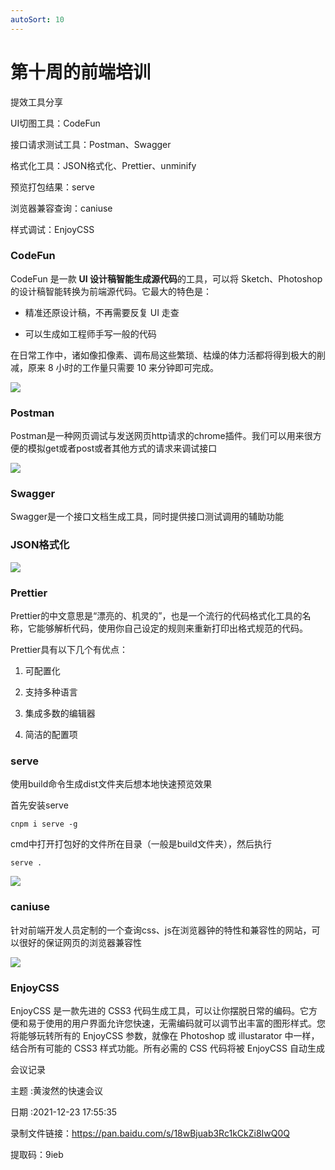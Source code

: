 ```yaml
---
autoSort: 10
---
```

# 第十周的前端培训
提效工具分享

UI切图工具：CodeFun

接口请求测试工具：Postman、Swagger

格式化工具：JSON格式化、Prettier、unminify

预览打包结果：serve

浏览器兼容查询：caniuse

样式调试：EnjoyCSS



### CodeFun

CodeFun 是一款 **UI 设计稿智能生成源代码**的工具，可以将 Sketch、Photoshop 的设计稿智能转换为前端源代码。它最大的特色是：

- 精准还原设计稿，不再需要反复 UI 走查

- 可以生成如工程师手写一般的代码

在日常工作中，诸如像扣像素、调布局这些繁琐、枯燥的体力活都将得到极大的削减，原来 8 小时的工作量只需要 10 来分钟即可完成。

![](https://tcs-devops.aliyuncs.com/storage/112c6e368f09a812c11404ea804ef88c656e?Signature=eyJhbGciOiJIUzI1NiIsInR5cCI6IkpXVCJ9.eyJBcHBJRCI6IjVlNzQ4MmQ2MjE1MjJiZDVjN2Y5YjMzNSIsIl9hcHBJZCI6IjVlNzQ4MmQ2MjE1MjJiZDVjN2Y5YjMzNSIsIl9vcmdhbml6YXRpb25JZCI6IiIsImV4cCI6MTY1MjUwMDgyNCwiaWF0IjoxNjUxODk2MDI0LCJyZXNvdXJjZSI6Ii9zdG9yYWdlLzExMmM2ZTM2OGYwOWE4MTJjMTE0MDRlYTgwNGVmODhjNjU2ZSJ9.5xM7T0oqukoaYcpCHGZ2PCACJNqqQOXqDhBxCrxvWT4&download=1640233204(1).png "")



### Postman

Postman是一种网页调试与发送网页http请求的chrome插件。我们可以用来很方便的模拟get或者post或者其他方式的请求来调试接口

![](https://tcs-devops.aliyuncs.com/storage/112cf2ae5e3c449d147cfb8c6d44c16277ec?Signature=eyJhbGciOiJIUzI1NiIsInR5cCI6IkpXVCJ9.eyJBcHBJRCI6IjVlNzQ4MmQ2MjE1MjJiZDVjN2Y5YjMzNSIsIl9hcHBJZCI6IjVlNzQ4MmQ2MjE1MjJiZDVjN2Y5YjMzNSIsIl9vcmdhbml6YXRpb25JZCI6IiIsImV4cCI6MTY1MjUwMDgyNCwiaWF0IjoxNjUxODk2MDI0LCJyZXNvdXJjZSI6Ii9zdG9yYWdlLzExMmNmMmFlNWUzYzQ0OWQxNDdjZmI4YzZkNDRjMTYyNzdlYyJ9.tOaVkiUfnOQoqplUzhkIwRB64HrkHwOjWwlWw4vrZlA&download=image.png "")

### Swagger

Swagger是一个接口文档生成工具，同时提供接口测试调用的辅助功能

### JSON格式化

![](https://tcs-devops.aliyuncs.com/storage/112cad0fd2c79f755b5f454d0b6b24a0772e?Signature=eyJhbGciOiJIUzI1NiIsInR5cCI6IkpXVCJ9.eyJBcHBJRCI6IjVlNzQ4MmQ2MjE1MjJiZDVjN2Y5YjMzNSIsIl9hcHBJZCI6IjVlNzQ4MmQ2MjE1MjJiZDVjN2Y5YjMzNSIsIl9vcmdhbml6YXRpb25JZCI6IiIsImV4cCI6MTY1MjUwMDgyNCwiaWF0IjoxNjUxODk2MDI0LCJyZXNvdXJjZSI6Ii9zdG9yYWdlLzExMmNhZDBmZDJjNzlmNzU1YjVmNDU0ZDBiNmIyNGEwNzcyZSJ9.AFcMU7ru99pGyIs4q4uerJ5O_AyBWKRTosph7qwB0Y4&download=image.png "")

### Prettier

Prettier的中文意思是“漂亮的、机灵的”，也是一个流行的代码格式化工具的名称，它能够解析代码，使用你自己设定的规则来重新打印出格式规范的代码。

Prettier具有以下几个有优点：

1. 可配置化

1. 支持多种语言

1. 集成多数的编辑器

1. 简洁的配置项

### serve

使用build命令生成dist文件夹后想本地快速预览效果

首先安装serve

```text
cnpm i serve -g
```

cmd中打开打包好的文件所在目录（一般是build文件夹），然后执行

```text
serve .
```

![](https://tcs-devops.aliyuncs.com/storage/112cc2d90fe42a4c95f9f83e5fc27913ea32?Signature=eyJhbGciOiJIUzI1NiIsInR5cCI6IkpXVCJ9.eyJBcHBJRCI6IjVlNzQ4MmQ2MjE1MjJiZDVjN2Y5YjMzNSIsIl9hcHBJZCI6IjVlNzQ4MmQ2MjE1MjJiZDVjN2Y5YjMzNSIsIl9vcmdhbml6YXRpb25JZCI6IiIsImV4cCI6MTY1MjUwMDgyNCwiaWF0IjoxNjUxODk2MDI0LCJyZXNvdXJjZSI6Ii9zdG9yYWdlLzExMmNjMmQ5MGZlNDJhNGM5NWY5ZjgzZTVmYzI3OTEzZWEzMiJ9.lZO2ikRkGD9achvAGDQlybTIpimDsT--R-y94Ifz_so&download=image.png "")

 

### caniuse

针对前端开发人员定制的一个查询css、js在浏览器钟的特性和兼容性的网站，可以很好的保证网页的浏览器兼容性

![](https://tcs-devops.aliyuncs.com/storage/112cedce46dc3cdd72e14ff56838626c8127?Signature=eyJhbGciOiJIUzI1NiIsInR5cCI6IkpXVCJ9.eyJBcHBJRCI6IjVlNzQ4MmQ2MjE1MjJiZDVjN2Y5YjMzNSIsIl9hcHBJZCI6IjVlNzQ4MmQ2MjE1MjJiZDVjN2Y5YjMzNSIsIl9vcmdhbml6YXRpb25JZCI6IiIsImV4cCI6MTY1MjUwMDgyNCwiaWF0IjoxNjUxODk2MDI0LCJyZXNvdXJjZSI6Ii9zdG9yYWdlLzExMmNlZGNlNDZkYzNjZGQ3MmUxNGZmNTY4Mzg2MjZjODEyNyJ9.XNy3b3cdTy-_uLchvZiwY7qROI8mSpThy5Rm_drFhpk&download=image.png "")

### EnjoyCSS

EnjoyCSS 是一款先进的 CSS3 代码生成工具，可以让你摆脱日常的编码。它方便和易于使用的用户界面允许您快速，无需编码就可以调节出丰富的图形样式。您将能够玩转所有的 EnjoyCSS 参数，就像在 Photoshop 或 illustarator 中一样，结合所有可能的 CSS3 样式功能。所有必需的 CSS 代码将被 EnjoyCSS 自动生成



















会议记录

主题 :黄浚然的快速会议

日期 :2021-12-23 17:55:35

录制文件链接：https://pan.baidu.com/s/18wBjuab3Rc1kCkZi8IwQ0Q 

提取码：9ieb